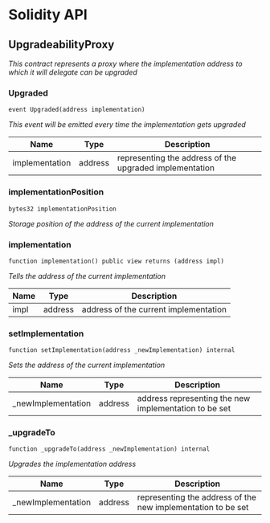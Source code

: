 # Solidity API

## UpgradeabilityProxy

_This contract represents a proxy where the implementation address to which it will delegate can be upgraded_

### Upgraded

```solidity
event Upgraded(address implementation)
```

_This event will be emitted every time the implementation gets upgraded_

| Name | Type | Description |
| ---- | ---- | ----------- |
| implementation | address | representing the address of the upgraded implementation |

### implementationPosition

```solidity
bytes32 implementationPosition
```

_Storage position of the address of the current implementation_

### implementation

```solidity
function implementation() public view returns (address impl)
```

_Tells the address of the current implementation_

| Name | Type | Description |
| ---- | ---- | ----------- |
| impl | address | address of the current implementation |

### setImplementation

```solidity
function setImplementation(address _newImplementation) internal
```

_Sets the address of the current implementation_

| Name | Type | Description |
| ---- | ---- | ----------- |
| _newImplementation | address | address representing the new implementation to be set |

### _upgradeTo

```solidity
function _upgradeTo(address _newImplementation) internal
```

_Upgrades the implementation address_

| Name | Type | Description |
| ---- | ---- | ----------- |
| _newImplementation | address | representing the address of the new implementation to be set |

